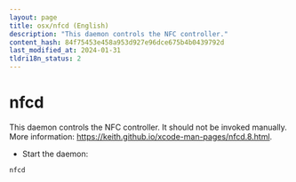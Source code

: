 ```yaml
---
layout: page
title: osx/nfcd (English)
description: "This daemon controls the NFC controller."
content_hash: 84f75453e458a953d927e96dce675b4b0439792d
last_modified_at: 2024-01-31
tldri18n_status: 2
---
```

# nfcd

This daemon controls the NFC controller.
It should not be invoked manually.
More information: <https://keith.github.io/xcode-man-pages/nfcd.8.html>.

- Start the daemon:

`nfcd`
